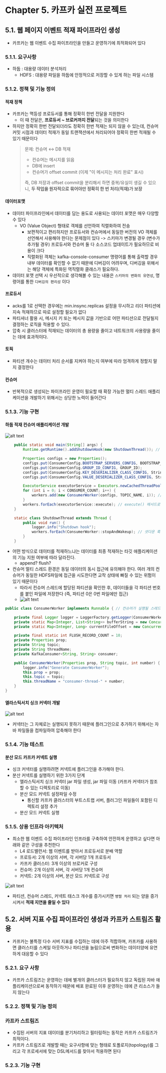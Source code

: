 # Chapter 5. 카프카 실전 프로젝트
## 5.1. 웹 페이지 이벤트 적재 파이프라인 생성
- 카프카는 웹 이벤트 수집 파이프라인을 만들고 운영하기에 최적화되어 있다

### 5.1.1. 요구사항
- 하둡 : 대용량 데이터 분석처리
  - HDFS : 대용량 파일을 하둡에 안정적으로 저장할 수 있게 하는 파일 시스템

### 5.1.2. 정책 및 기능 정의

#### 적재 정책
- 카프카는 멱등성 프로듀서를 통해 정확히 한번 전달을 지원한다
  - 이 때 전달은, **프로듀서 ~ 브로커까지 전달**되는 것을 의미한다
- 하지만 정확히 한번 전달되더라도 정확히 한번 적재는 되지 않을 수 있는데, 컨슈머 커밋 시점과 데이터 적재가 동일 트랜잭션에서 처리되어야 정확히 한번 적재될 수 있기 때문이다
    > 문제: 컨슈머 ↔ DB 적재
    > - 컨슈머는 메시지를 읽음
    > - DB에 insert
    > - 컨슈머가 offset commit (이제 "이 메시지는 처리 완료" 표시)
    > 
    > 즉, DB 저장과 offset commit을 분리해서 하면 중복/유실이 생길 수 있으니, **두 작업을 원자적으로 묶어야만 정확히 한 번 처리(적재)가 보장**

#### 데이터포맷
- 데이터 파이프라인에서 데이터를 담는 용도로 사용되는 데이터 포맷은 매우 다양할 수 있다
  - VO (Value Object) 형태로 객체를 선언하여 직렬화하여 전송
    - 보편적이고 편리하지만 프로듀서와 컨슈머에서 동일한 버전의 VO 객체를 선언해서 사용해야 한다는 문제점이 있다 -> 스키마가 변경될 경우 (변수가 추가될 경우) 프로듀서와 컨슈머 둘 다 소스코드 업데이트가 필요하므로 비용이 크다
    - 직렬화된 객체는 kafka-console-consumer 명령어를 통해 출력할 경우 내부 데이터를 확인할 수 없기 때문에 디버깅이 어려우며, 디버깅을 위해서는 해당 객체에 특화된 역직렬화 클래스가 필요하다.
- 데이터 포맷 선택 시 우선적으로 생각해볼 수 있는 내용은 `스키마의 변화의 유연성`, 명령어를 통한 `디버깅의 편리성` 이다

#### 프로듀서
- acks를 1로 선택한 경우에는 min.insync.replicas 설정을 무시하고 리더 파티션에 지속 적재하므로 따로 설정할 필요가 없다
- 파티셔너 활용 시, 메시지 키 또는 메시지 값을 기반으로 어떤 파티션으로 전달될지 결정하는 로직을 적용할 수 있다.
- 압축 시 클러스터에 적재되는 데이터의 총 용량을 줄이고 네트워크의 사용량을 줄이는 데에 효과적이다.

#### 토픽
- 파티션 개수는 데이터 처리 순서를 지켜야 하는지 여부에 따라 엄격하게 정할지 말지 결정한다

#### 컨슈머
- 반복적으로 생성되는 파이프라인 운영이 필요할 때 확장 가능한 멀티 스레드 애플리케이션을 개발하기 위해서는 상당한 노력이 들어간다

### 5.1.3. 기능 구현

#### 하둡 적재 컨슈머 애플리케이션 개발
![alt text](image-2.png)
```java
    public static void main(String[] args) {
        Runtime.getRuntime().addShutdownHook(new ShutdownThread()); // 안전한 컨슈머의 종료를 위해 셧다운 훅 선언

        Properties configs = new Properties();
        configs.put(ConsumerConfig.BOOTSTRAP_SERVERS_CONFIG, BOOTSTRAP_SERVERS);
        configs.put(ConsumerConfig.GROUP_ID_CONFIG, GROUP_ID);
        configs.put(ConsumerConfig.KEY_DESERIALIZER_CLASS_CONFIG, StringDeserializer.class.getName());
        configs.put(ConsumerConfig.VALUE_DESERIALIZER_CLASS_CONFIG, StringDeserializer.class.getName());

        ExecutorService executorService = Executors.newCachedThreadPool(); // 컨슈머 스레드를 스레드 풀로 관리하기 위해 newCachedThreadPool()을 생성
        for (int i = 0; i < CONSUMER_COUNT; i++) {
            workers.add(new ConsumerWorker(configs, TOPIC_NAME, i)); // 생성된 컨슈머 스레드 인스턴스들을 묶음으로 관리하기 위해 List<ConsumerWorker>로 선언된 workers 변수에 추가
        }
        workers.forEach(executorService::execute); // execute() 메서드로 컨슈머 스레드 인스턴스들을 스레드 풀에 포함시켜 실행
    }

    static class ShutdownThread extends Thread {
        public void run() {
            logger.info("Shutdown hook");
            workers.forEach(ConsumerWorker::stopAndWakeup); // 셧다운 훅이 발생했을 경우 각 컨슈머 스레드에 종료를 알리도록 명시적으로 stopAndWakeup() 메서드 호출
        }
    }
```
- 어떤 방식으로 데이터를 적재하느냐는 데이터를 최종 적재하는 타깃 애플리케이션의 기능 지원 여부에 따라 달라진다.
  - append? flush?
- 컨슈머 멀티 스레드 환경은 동일 데이터의 동시 접근에 유의해야 한다. 여러 개의 컨슈머가 동일한 HDFS파일에 접근을 시도한다면 교착 상태에 빠질 수 있는 위험이 있기 때문이다
  - 따라서 컨슈머 스레드에 할당된 파티션을 확인한 후, 데이터들을 각 파티션 번호를 붙인 파일에 저장한다 (즉, 파티션 0은 0번 파일에만 접근)
  - ![alt text](image.png)

```java
public class ConsumerWorker implements Runnable { // 컨슈머가 실행될 스레드를 정의하기 위해 Runnable 인터페이스로 ConsumerWorker 클래스 구현

    private final Logger logger = LoggerFactory.getLogger(ConsumerWorker.class);
    private static Map<Integer, List<String>> bufferString = new ConcurrentHashMap<>(); // 컨슈머 poll() 메서드를 통해 전달받은 데이터 임시저장하는 버퍼
    private static Map<Integer, Long> currentFileOffset = new ConcurrentHashMap<>();

    private final static int FLUSH_RECORD_COUNT = 10;
    private Properties prop;
    private String topic;
    private String threadName;
    private KafkaConsumer<String, String> consumer;

    public ConsumerWorker(Properties prop, String topic, int number) {
        logger.info("Generate ConsumerWorker");
        this.prop = prop;
        this.topic = topic;
        this.threadName = "consumer-thread-" + number;
    }
}
```
#### 엘라스틱서치 싱크 커넥터 개발
![alt text](image-1.png)
- 커넥터는 그 자체로는 실행되지 못하기 때문에 플러그인으로 추가하기 위해서는 자바 파일들을 컴파일하여 압축해야 한다

### 5.1.4. 기능 테스트
#### 분산 모드 카프카 커넥트 실행
- 싱크 커넥터를 실행하려면 커넥트에 플러그인을 추가해야 한다.
- 분산 커넥트를 실행하기 위한 3가지 단계
  - 엘라스틱서치 싱크 커넥터 jar 파일 생성, jar 파일 이동 (카프카 커넥터가 참조할 수 있는 디렉토리로 이동)
  - 분산 모드 커넥트 설정파일 수정
    - 통신할 카프카 클러스터의 부트스트랩 서버, 플러그인 파일들이 포함된 디렉토리 설정 추가
  - 분산 모드 커넥트 실행

### 5.1.5. 상용 인프라 아키텍처
- 최소한 웹 이벤트 수집 파이프라인 인프라를 구축하여 안전하게 운영하고 싶다면 아래와 같은 구성을 추천한다
  - L4 로드밸런서: 웹 이벤트를 받아서 프로듀서로 분배 역할
  - 프로듀서: 2개 이상의 서버, 각 서버당 1개 프로듀서
  - 카프카 클러스터: 3개 이상의 브로커로 구성
  - 컨슈머: 2개 이상의 서버, 각 서버당 1개 컨슈머
  - 커넥트: 2개 이상의 서버, 분산 모드 커넥트로 구성

![alt text](image-3.png)
- 파티션, 컨슈머 스레드, 커넥트 태스크 개수를 증가시키면 `병렬 처리` 되는 양을 증가시켜서 **적재 지연을 줄일 수 있다**

## 5.2. 서버 지표 수집 파이프라인 생성과 카프카 스트림즈 활용
- 카프카는 불특정 다수 서버 지표를 수집하는 데에 아주 적합하며, 카프카를 사용하면 클러스터를 스케일 아웃하거나 파티션을 늘림으로써 변화하는 데이터양에 유연하게 대응할 수 있다

### 5.2.1. 요구 사항
- 카프카 스트림즈는 운영하는 데에 별개의 클러스터가 필요하지 않고 독립된 자바 애플리케이션으로써 동작하기 때문에 배포 완료된 이후 운영하는 데에 큰 리소스가 들지 않는다

### 5.2.2. 정책 및 기능 정의
### 카프카 스트림즈
- 수집된 서버의 지표 데이터를 분기처리하고 필터링하는 동작은 카프카 스트림즈가 최적이다.
- 카프카 스트림즈로 개발할 때는 요구사항에 맞는 형태로 토폴로지(topology)를 그리고 각 프로세서에 맞는 DSL메서드를 찾아서 적용하면 된다

### 5.2.3. 기능 구현 